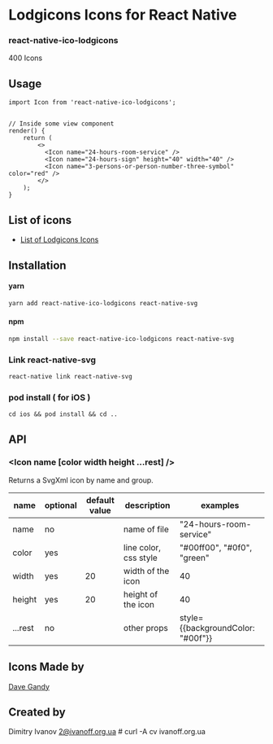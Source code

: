 # Lodgicons Icons for React Native

### react-native-ico-lodgicons

400 Icons

## Usage

```
import Icon from 'react-native-ico-lodgicons';


// Inside some view component
render() {
    return (
        <>
          <Icon name="24-hours-room-service" />
          <Icon name="24-hours-sign" height="40" width="40" />
          <Icon name="3-persons-or-person-number-three-symbol" color="red" />
        </>
    );
}

```

## List of icons

- [List of Lodgicons Icons](http://ico.simpleness.org/pack/lodgicons)

## Installation

#### yarn

```bash
yarn add react-native-ico-lodgicons react-native-svg
```

#### npm

```bash
npm install --save react-native-ico-lodgicons react-native-svg
```

### Link react-native-svg

```bash
react-native link react-native-svg
```

### pod install ( for iOS )

```
cd ios && pod install && cd ..
```

## API

### <Icon name [color width height ...rest] />

Returns a SvgXml icon by name and group.

 name | optional | default value | description | examples
------|----------|---------------|-------------|---------
name | no |  | name of file | "24-hours-room-service"
color | yes | | line color, css style | "#00ff00", "#0f0", "green"
width | yes | 20 | width of the icon | 40
height | yes | 20 | height of the icon | 40
...rest | no | | other props | style={{backgroundColor: "#00f"}}

## Icons Made by

[Dave Gandy](https://www.flaticon.com/authors/dave-gandy)

## Created by

Dimitry Ivanov <2@ivanoff.org.ua> # curl -A cv ivanoff.org.ua
